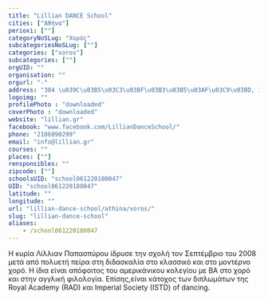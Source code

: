 ```yaml
---
title: "Lillian DANCE School"
cities: ["Αθήνα"]
perioxi: [""]
categoryNoSLug: "Χορός"
subcategoriesNoSLug: [""]
categories: ["xoros"]
subcategories: [""]
orgUID: ""
organisation: ""
orgurl: "-"
address: "384 \u039C\u03B5\u03C3\u03BF\u03B3\u03B5\u03AF\u03C9\u03BD, 15343 Athens, Greece"
logoimg: ""
profilePhoto : "downloaded"
coverPhoto : "downloaded"
website: "lillian.gr"
facebook: "www.facebook.com/LillianDanceSchool/"
phone: "2106090299"
email: "info@lillian.gr"
courses: ""
places: [""]
rensponsibles: ""
zipcode: [""]
schoolsUID: "school061220180047"
UID: "school061220180047"
latitude: ""
longitude: ""
url: "lillian-dance-school/athina/xoros/"
slug: "lillian-dance-school"
aliases:
    - /school061220180047
---
```





Η κυρία Λίλλιαν Παπασπύρου ίδρυσε την σχολή τον Σεπτέμβριο του 2008 μετά από πολυετή πείρα στη διδασκαλία στο κλασσικό και στο μοντέρνο χορό. Η ίδια είναι απόφοιτος του αμερικάνικου κολεγίου με BA στο χορό και στην αγγλική φιλολογία. Επίσης,είναι κάτοχος των διπλωμάτων της Royal Academy (RAD) και Imperial Society (ISTD) of dancing.